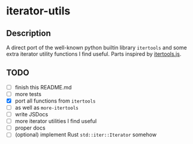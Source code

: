 # iterator-utils

## Description

A direct port of the well-known python builtin library `itertools` and some extra iterator utility functions I find useful. Parts inspired by [itertools.js](https://github.com/nvie/itertools.js).

## TODO

- [ ] finish this README.md
- [ ] more tests
- [x] port all functions from `itertools`
- [ ] as well as `more-itertools`
- [ ] write JSDocs
- [ ] more iterator utilities I find useful
- [ ] proper docs
- [ ] (optional) implement Rust `std::iter::Iterator` somehow

